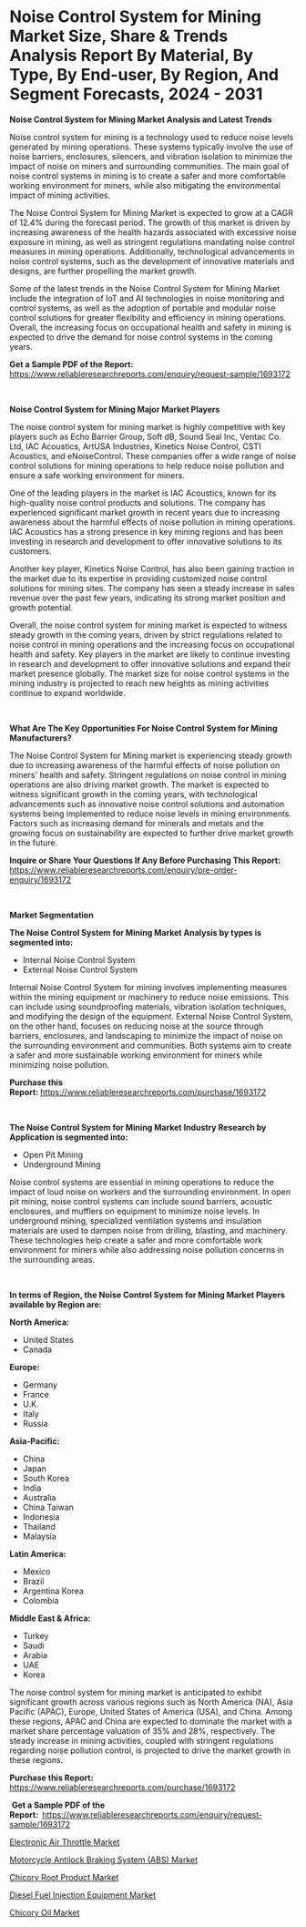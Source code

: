 <p><h1>Noise Control System for Mining Market Size, Share & Trends Analysis Report By Material, By Type, By End-user, By Region, And Segment Forecasts, 2024 - 2031</h1></p><p><strong>Noise Control System for Mining Market Analysis and Latest Trends</strong></p>
<p><p>Noise control system for mining is a technology used to reduce noise levels generated by mining operations. These systems typically involve the use of noise barriers, enclosures, silencers, and vibration isolation to minimize the impact of noise on miners and surrounding communities. The main goal of noise control systems in mining is to create a safer and more comfortable working environment for miners, while also mitigating the environmental impact of mining activities.</p><p>The Noise Control System for Mining Market is expected to grow at a CAGR of 12.4% during the forecast period. The growth of this market is driven by increasing awareness of the health hazards associated with excessive noise exposure in mining, as well as stringent regulations mandating noise control measures in mining operations. Additionally, technological advancements in noise control systems, such as the development of innovative materials and designs, are further propelling the market growth.</p><p>Some of the latest trends in the Noise Control System for Mining Market include the integration of IoT and AI technologies in noise monitoring and control systems, as well as the adoption of portable and modular noise control solutions for greater flexibility and efficiency in mining operations. Overall, the increasing focus on occupational health and safety in mining is expected to drive the demand for noise control systems in the coming years.</p></p>
<p><strong>Get a Sample PDF of the Report:&nbsp;</strong> <a href="https://www.reliableresearchreports.com/enquiry/request-sample/1693172">https://www.reliableresearchreports.com/enquiry/request-sample/1693172</a></p>
<p>&nbsp;</p>
<p><strong>Noise Control System for Mining Major Market Players</strong></p>
<p><p>The noise control system for mining market is highly competitive with key players such as Echo Barrier Group, Soft dB, Sound Seal Inc, Ventac Co. Ltd, IAC Acoustics, ArtUSA Industries, Kinetics Noise Control, CSTI Acoustics, and eNoiseControl. These companies offer a wide range of noise control solutions for mining operations to help reduce noise pollution and ensure a safe working environment for miners.</p><p>One of the leading players in the market is IAC Acoustics, known for its high-quality noise control products and solutions. The company has experienced significant market growth in recent years due to increasing awareness about the harmful effects of noise pollution in mining operations. IAC Acoustics has a strong presence in key mining regions and has been investing in research and development to offer innovative solutions to its customers.</p><p>Another key player, Kinetics Noise Control, has also been gaining traction in the market due to its expertise in providing customized noise control solutions for mining sites. The company has seen a steady increase in sales revenue over the past few years, indicating its strong market position and growth potential.</p><p>Overall, the noise control system for mining market is expected to witness steady growth in the coming years, driven by strict regulations related to noise control in mining operations and the increasing focus on occupational health and safety. Key players in the market are likely to continue investing in research and development to offer innovative solutions and expand their market presence globally. The market size for noise control systems in the mining industry is projected to reach new heights as mining activities continue to expand worldwide.</p></p>
<p>&nbsp;</p>
<p><strong>What Are The Key Opportunities For Noise Control System for Mining Manufacturers?</strong></p>
<p><p>The Noise Control System for Mining market is experiencing steady growth due to increasing awareness of the harmful effects of noise pollution on miners' health and safety. Stringent regulations on noise control in mining operations are also driving market growth. The market is expected to witness significant growth in the coming years, with technological advancements such as innovative noise control solutions and automation systems being implemented to reduce noise levels in mining environments. Factors such as increasing demand for minerals and metals and the growing focus on sustainability are expected to further drive market growth in the future.</p></p>
<p><strong>Inquire or Share Your Questions If Any Before Purchasing This Report:</strong> <a href="https://www.reliableresearchreports.com/enquiry/pre-order-enquiry/1693172">https://www.reliableresearchreports.com/enquiry/pre-order-enquiry/1693172</a></p>
<p>&nbsp;</p>
<p><strong>Market Segmentation</strong></p>
<p><strong>The Noise Control System for Mining Market Analysis by types is segmented into:</strong></p>
<p><ul><li>Internal Noise Control System</li><li>External Noise Control System</li></ul></p>
<p><p>Internal Noise Control System for mining involves implementing measures within the mining equipment or machinery to reduce noise emissions. This can include using soundproofing materials, vibration isolation techniques, and modifying the design of the equipment. External Noise Control System, on the other hand, focuses on reducing noise at the source through barriers, enclosures, and landscaping to minimize the impact of noise on the surrounding environment and communities. Both systems aim to create a safer and more sustainable working environment for miners while minimizing noise pollution.</p></p>
<p><strong>Purchase this Report:&nbsp;</strong><a href="https://www.reliableresearchreports.com/purchase/1693172">https://www.reliableresearchreports.com/purchase/1693172</a></p>
<p>&nbsp;</p>
<p><strong>The Noise Control System for Mining Market Industry Research by Application is segmented into:</strong></p>
<p><ul><li>Open Pit Mining</li><li>Underground Mining</li></ul></p>
<p><p>Noise control systems are essential in mining operations to reduce the impact of loud noise on workers and the surrounding environment. In open pit mining, noise control systems can include sound barriers, acoustic enclosures, and mufflers on equipment to minimize noise levels. In underground mining, specialized ventilation systems and insulation materials are used to dampen noise from drilling, blasting, and machinery. These technologies help create a safer and more comfortable work environment for miners while also addressing noise pollution concerns in the surrounding areas.</p></p>
<p>&nbsp;</p>
<p><strong>In terms of Region, the Noise Control System for Mining Market Players available by Region are:</strong></p>
<p>
    <p> <strong> North America: </strong>
        <ul>
            <li>United States</li>
            <li>Canada</li>
        </ul>
        </p> 
    <p> <strong> Europe: </strong>
        <ul>
            <li>Germany</li>
            <li>France</li>
            <li>U.K.</li>
            <li>Italy</li>
            <li>Russia</li>
        </ul>
        </p> 
    <p> <strong> Asia-Pacific: </strong>
        <ul>
            <li>China</li>
            <li>Japan</li>
            <li>South Korea</li>
            <li>India</li>
            <li>Australia</li>
            <li>China Taiwan</li>
            <li>Indonesia</li>
            <li>Thailand</li>
            <li>Malaysia</li>
        </ul>
        </p> 
    <p> <strong> Latin America: </strong>
        <ul>
            <li>Mexico</li>
            <li>Brazil</li>
            <li>Argentina Korea</li>
            <li>Colombia</li>
        </ul>
        </p> 
    <p> <strong> Middle East & Africa: </strong>
        <ul>
            <li>Turkey</li>
            <li>Saudi</li>
            <li>Arabia</li>
            <li>UAE</li>
            <li>Korea</li>
        </ul>
    </p>
    </p>
<p><p>The noise control system for mining market is anticipated to exhibit significant growth across various regions such as North America (NA), Asia Pacific (APAC), Europe, United States of America (USA), and China. Among these regions, APAC and China are expected to dominate the market with a market share percentage valuation of 35% and 28%, respectively. The steady increase in mining activities, coupled with stringent regulations regarding noise pollution control, is projected to drive the market growth in these regions.</p></p>
<p><strong>Purchase this Report: </strong><a href="https://www.reliableresearchreports.com/purchase/1693172">https://www.reliableresearchreports.com/purchase/1693172</a></p>
<p>&nbsp;<strong>Get a Sample PDF of the Report:&nbsp;&nbsp;</strong><a href="https://www.reliableresearchreports.com/enquiry/request-sample/1693172">https://www.reliableresearchreports.com/enquiry/request-sample/1693172</a></p>
<p><strong></strong></p>
<p><p><a href="https://github.com/jj19131/Market-Research-Report-List-1/blob/main/electronic-air-throttle-market.md">Electronic Air Throttle Market</a></p><p><a href="https://github.com/marloy8/Market-Research-Report-List-3/blob/main/motorcycle-antilock-braking-system-abs-market.md">Motorcycle Antilock Braking System (ABS) Market</a></p><p><a href="https://issuu.com/reportprime-2/docs/chicory-root-product-market-size-2030.pptx">Chicory Root Product Market</a></p><p><a href="https://github.com/sougarounis/Market-Research-Report-List-2/blob/main/diesel-fuel-injection-equipment-market.md">Diesel Fuel Injection Equipment Market</a></p><p><a href="https://issuu.com/reportprime-2/docs/chicory-oil-market-size-2030.pptx">Chicory Oil Market</a></p></p>